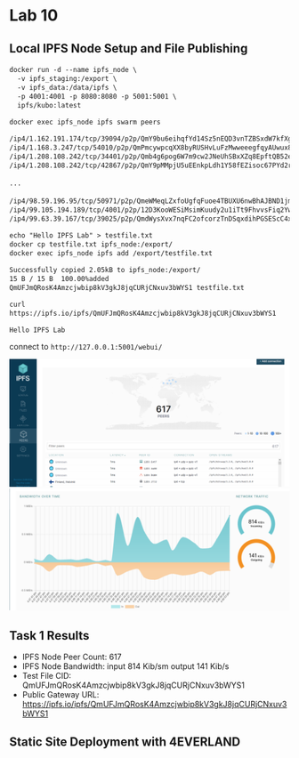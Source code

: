 # Lab 10

## Local IPFS Node Setup and File Publishing    

```
docker run -d --name ipfs_node \
  -v ipfs_staging:/export \
  -v ipfs_data:/data/ipfs \
  -p 4001:4001 -p 8080:8080 -p 5001:5001 \
  ipfs/kubo:latest
```

```
docker exec ipfs_node ipfs swarm peers
```

```
/ip4/1.162.191.174/tcp/39094/p2p/QmY9bu6eihqfYd14Sz5nEQD3vnTZBSxdW7kfXgGmMGVkzD
/ip4/1.168.3.247/tcp/54010/p2p/QmPmcywpcqXX8byRUSHvLuFzMwweeegfqyAUwux8riDZHo
/ip4/1.208.108.242/tcp/34401/p2p/Qmb4g6pog6W7m9cw2JNeUhSBxXZq8EpftQB52eoPbjxeAV
/ip4/1.208.108.242/tcp/42867/p2p/QmY9pMMpjU5uEEnkpLdh1Y58fEZisoc67PYd2rHCWG4ftQ

...

/ip4/98.59.196.95/tcp/50971/p2p/QmeWMeqLZxfoUgfqFuoe4TBUXU6nwBhAJBND1jmdYAGcrg
/ip4/99.105.194.189/tcp/4001/p2p/12D3KooWESiMsimKuudy2u1iTt9FhvvsFiq2YwhVCxbDrGDasp1s
/ip4/99.63.39.167/tcp/39025/p2p/QmdWysXvx7nqFC2ofcorzTnDSqxdihPGSEScC4xpU6KTkn
```

```
echo "Hello IPFS Lab" > testfile.txt
docker cp testfile.txt ipfs_node:/export/
docker exec ipfs_node ipfs add /export/testfile.txt
```

```
Successfully copied 2.05kB to ipfs_node:/export/
15 B / 15 B  100.00%added QmUFJmQRosK4Amzcjwbip8kV3gkJ8jqCURjCNxuv3bWYS1 testfile.txt
```

```
curl https://ipfs.io/ipfs/QmUFJmQRosK4Amzcjwbip8kV3gkJ8jqCURjCNxuv3bWYS1
```

```
Hello IPFS Lab
```

connect to `http://127.0.0.1:5001/webui/`

![A](lab10/peers.png)
![A](lab10/bth.png)

## Task 1 Results
- IPFS Node Peer Count: 617
- IPFS Node Bandwidth: input 814 Kib/sm output 141 Kib/s
- Test File CID: QmUFJmQRosK4Amzcjwbip8kV3gkJ8jqCURjCNxuv3bWYS1
- Public Gateway URL: https://ipfs.io/ipfs/QmUFJmQRosK4Amzcjwbip8kV3gkJ8jqCURjCNxuv3bWYS1

## Static Site Deployment with 4EVERLAND

